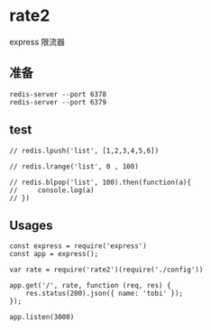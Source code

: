 
# rate2

express 限流器

## 准备

```
redis-server --port 6378
redis-server --port 6379
```

## test

```
// redis.lpush('list', [1,2,3,4,5,6])

// redis.lrange('list', 0 , 100)

// redis.blpop('list', 100).then(function(a){
//     console.log(a)
// })

```

## Usages

```
const express = require('express')
const app = express();

var rate = require('rate2')(require('./config'))

app.get('/', rate, function (req, res) {
    res.status(200).json({ name: 'tobi' });
});

app.listen(3000)
```
